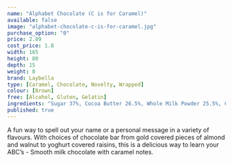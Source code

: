 ```yaml
---
name: "Alphabet Chocolate (C is for Caramel)"
available: false
image: "alphabet-chocolate-c-is-for-caramel.jpg"
purchase_option: "0"
price: 2.89
cost_price: 1.8
width: 165
height: 80
depth: 15
weight: 0
brand: Laybella
type: [Caramel, Chocolate, Novelty, Wrapped]
colour: [Brown]
free: [Alcohol, Gluten, Gelatin]
ingredients: "Sugar 37%, Cocoa Butter 26.5%, Whole Milk Powder 25.5%, Cocoa Mass 6.5%, Soy Lecithin 0.5%, Flavouring: Natural Vanilla, Caramelised Sugar, Lactose. Emulsifier: Soy Lecithin (Skimmed Milk Powder, Milk Proteins, Sugar, Butter)."
published: true
---
```

A fun way to spell out your name or a personal message in a variety of flavours. With choices of chocolate bar from gold covered pieces of almond and walnut to yoghurt covered raisins, this is a delicious way to learn your ABC’s - Smooth milk chocolate with caramel notes.